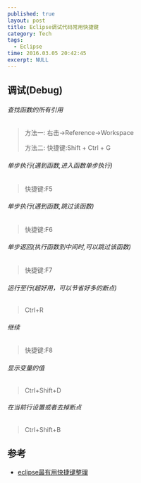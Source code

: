 ```yaml
---
published: true
layout: post
title: Eclipse调试代码常用快捷键
category: Tech 
tags: 
  - Eclipse
time: 2016.03.05 20:42:45
excerpt: NULL
---
```


## 调试(Debug)
###### 查找函数的所有引用
>方法一:
>右击->Reference->Workspace
>
>方法二:
>快捷键:Shift + Ctrl + G

###### 单步执行(遇到函数,进入函数单步执行)
>快捷键:F5

###### 单步执行(遇到函数,跳过该函数)
>快捷键:F6

###### 单步返回(执行函数到中间时,可以跳过该函数)
>快捷键:F7
>

###### 运行至行(超好用，可以节省好多的断点)
>Ctrl+R 

###### 继续
>快捷键:F8

###### 显示变量的值
>Ctrl+Shift+D

###### 在当前行设置或者去掉断点
>Ctrl+Shift+B 

## 参考 
- [eclipse最有用快捷键整理](http://rongmayisheng.com/post/eclipse%E6%9C%80%E6%9C%89%E7%94%A8%E5%BF%AB%E6%8D%B7%E9%94%AE%E6%95%B4%E7%90%86)
